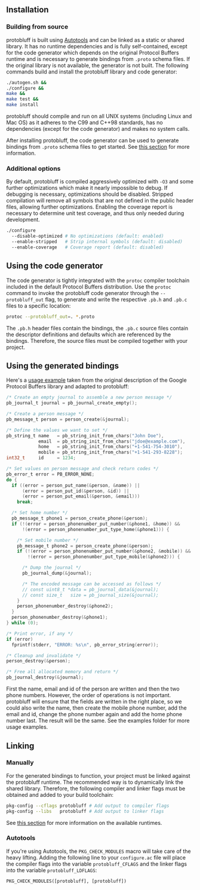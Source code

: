 ## Installation

### Building from source

protobluff is built using [Autotools][] and can be linked as a static or shared
library. It has no runtime dependencies and is fully self-contained, except for
the code generator which depends on the original Protocol Buffers runtime and
is necessary to generate bindings from `.proto` schema files. If the original
library is not available, the generator is not built. The following commands
build and install the protobluff library and code generator:

``` sh
./autogen.sh &&
./configure &&
make &&
make test &&
make install
```

protobluff should compile and run on all UNIX systems (including Linux and Mac
OS) as it adheres to the C99 and C++98 standards, has no dependencies (except
for the code generator) and makes no system calls.

After installing protobluff, the code generator can be used to generate
bindings from `.proto` schema files to get started. See
[this section](#using-the-code-generator) for more information.

### Additional options

By default, protobluff is compiled aggressively optimized with `-O3` and some
further optimizations which make it nearly impossible to debug. If debugging
is necessary, optimizations should be disabled. Stripped compilation will
remove all symbols that are not defined in the public header files, allowing
further optimizations. Enabling the coverage report is necessary to determine
unit test coverage, and thus only needed during development.

``` sh
./configure
  --disable-optimized # No optimizations (default: enabled)
  --enable-stripped   # Strip internal symbols (default: disabled)
  --enable-coverage   # Coverage report (default: disabled)
```

## Using the code generator

The code generator is tightly integrated with the `protoc` compiler toolchain
included in the default Protocol Buffers distribution. Use the `protoc` command
to invoke the protobluff code generator through the `--protobluff_out` flag,
to generate and write the respective `.pb.h` and `.pb.c` files to a specific
location:

``` sh
protoc --protobluff_out=. *.proto
```

The `.pb.h` header files contain the bindings, the `.pb.c` source files contain
the descriptor definitions and defaults which are referenced by the bindings.
Therefore, the source files must be compiled together with your project.

## Using the generated bindings

Here's a [usage example][Protocol Buffers Example] taken from the original
description of the Google Protocol Buffers library and adapted to protobluff:

``` c
/* Create an empty journal to assemble a new person message */
pb_journal_t journal = pb_journal_create_empty();

/* Create a person message */
pb_message_t person = person_create(&journal);

/* Define the values we want to set */
pb_string_t name   = pb_string_init_from_chars("John Doe"),
            email  = pb_string_init_from_chars("jdoe@example.com"),
            home   = pb_string_init_from_chars("+1-541-754-3010"),
            mobile = pb_string_init_from_chars("+1-541-293-8228");
int32_t     id     = 1234;

/* Set values on person message and check return codes */
pb_error_t error = PB_ERROR_NONE;
do {
  if ((error = person_put_name(&person, &name)) ||
      (error = person_put_id(&person, &id)) ||
      (error = person_put_email(&person, &email)))
    break;

  /* Set home number */
  pb_message_t phone1 = person_create_phone(&person);
  if (!(error = person_phonenumber_put_number(&phone1, &home)) &&
      !(error = person_phonenumber_put_type_home(&phone1))) {

    /* Set mobile number */
    pb_message_t phone2 = person_create_phone(&person);
    if (!(error = person_phonenumber_put_number(&phone2, &mobile)) &&
        !(error = person_phonenumber_put_type_mobile(&phone2))) {

      /* Dump the journal */
      pb_journal_dump(&journal);

      /* The encoded message can be accessed as follows */
      // const uint8_t *data = pb_journal_data(&journal);
      // const size_t   size = pb_journal_size(&journal);
    }
    person_phonenumber_destroy(&phone2);
  }
  person_phonenumber_destroy(&phone1);
} while (0);

/* Print error, if any */
if (error)
  fprintf(stderr, "ERROR: %s\n", pb_error_string(error));

/* Cleanup and invalidate */
person_destroy(&person);

/* Free all allocated memory and return */
pb_journal_destroy(&journal);
```

First the name, email and id of the person are written and then the two phone
numbers. However, the order of operations is not important. protobluff will
ensure that the fields are written in the right place, so we could also write
the name, then create the mobile phone number, add the email and id, change the
phone number again and add the home phone number last. The result will be the
same. See the examples folder for more usage examples.

## Linking

### Manually

For the generated bindings to function, your project must be linked against the
protobluff runtime. The recommended way is to dynamically link the shared
library. Therefore, the following compiler and linker flags must be obtained
and added to your build toolchain:

``` sh
pkg-config --cflags protobluff # Add output to compiler flags
pkg-config --libs   protobluff # Add output to linker flags
```

See [this section](/guide/runtimes/) for more information on the available
runtimes.

### Autotools

If you're using Autotools, the `PKG_CHECK_MODULES` macro will take care of the
heavy lifting. Adding the following line to your `configure.ac` file will place
the compiler flags into the variable `protobluff_CFLAGS` and the linker flags
into the variable `protobluff_LDFLAGS`:

``` makefile
PKG_CHECK_MODULES([protobluff], [protobluff])
```

[Autotools]: http://www.gnu.org/software/automake/manual/html_node/Autotools-Introduction.html
[Protocol Buffers Example]: https://developers.google.com/protocol-buffers/docs/overview#how-do-they-work